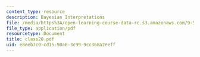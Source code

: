 ```yaml
---
content_type: resource
description: Bayesian Interpretations
file: /media/https%3A/open-learning-course-data-rc.s3.amazonaws.com/9-520-statistical-learning-theory-and-applications-spring-2003/e8eeb7c0cd1590a63c999cc368a2eeff_class20.pdf
file_type: application/pdf
resourcetype: Document
title: class20.pdf
uid: e8eeb7c0-cd15-90a6-3c99-9cc368a2eeff
---
```

